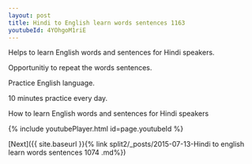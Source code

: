 ```yaml
---
layout: post
title: Hindi to English learn words sentences 1163 
youtubeId: 4YOhgoM1riE
---
```

 
 
Helps to learn English words and sentences for Hindi speakers.

Opportunitiy to repeat the words sentences. 

Practice English language. 
 
10 minutes practice every day. 
 
How to learn English words and sentences for Hindi speakers 
 
{% include youtubePlayer.html id=page.youtubeId %}
 
 
[Next]({{ site.baseurl }}{% link  split2/_posts/2015-07-13-Hindi to english learn words sentences 1074 .md%})
 
